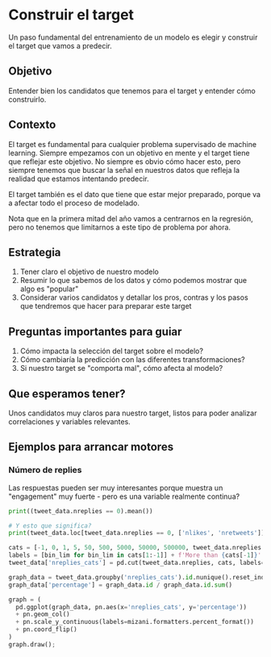 # Construir el target
Un paso fundamental del entrenamiento de un modelo es elegir y construir el target que vamos a predecir.

## Objetivo
Entender bien los candidatos que tenemos para el target y entender cómo construirlo.

## Contexto
El target es fundamental para cualquier problema supervisado de machine learning. Siempre empezamos con un objetivo en mente y el target tiene que reflejar este objetivo. No siempre es obvio cómo hacer esto, pero siempre tenemos que buscar la señal en nuestros datos que refleja la realidad que estamos intentando predecir.

El target también es el dato que tiene que estar mejor preparado, porque va a afectar todo el proceso de modelado.

Nota que en la primera mitad del año vamos a centrarnos en la regresión, pero no tenemos que limitarnos a este tipo de problema por ahora.

## Estrategia

1. Tener claro el objetivo de nuestro modelo
2. Resumir lo que sabemos de los datos y cómo podemos mostrar que algo es "popular"
3. Considerar varios candidatos y detallar los pros, contras y los pasos que tendremos que hacer para preparar este target 


## Preguntas importantes para guiar

1. Cómo impacta la selección del target sobre el modelo? 
2. Cómo cambiaría la predicción con las diferentes transformaciones?
3. Si nuestro target se "comporta mal", cómo afecta al modelo?

## Que esperamos tener?
Unos candidatos muy claros para nuestro target, listos para poder analizar correlaciones y variables relevantes.

## Ejemplos para arrancar motores

### Número de replies
Las respuestas pueden ser muy interesantes porque muestra un "engagement" muy fuerte - pero es una variable realmente continua?

```python
print((tweet_data.nreplies == 0).mean())

# Y esto que significa?
print(tweet_data.loc[tweet_data.nreplies == 0, ['nlikes', 'nretweets']].describe())

cats = [-1, 0, 1, 5, 50, 500, 5000, 50000, 500000, tweet_data.nreplies.max() + 99999]
labels = [bin_lim for bin_lim in cats[1:-1]] + f'More than {cats[-1]}'
tweet_data['nreplies_cats'] = pd.cut(tweet_data.nreplies, cats, labels=labels, include_lowest=True)

graph_data = tweet_data.groupby('nreplies_cats').id.nunique().reset_index()
graph_data['percentage'] = graph_data.id / graph_data.id.sum()

graph = (
  pd.ggplot(graph_data, pn.aes(x='nreplies_cats', y='percentage')) 
  + pn.geom_col() 
  + pn.scale_y_continuous(labels=mizani.formatters.percent_format()) 
  + pn.coord_flip()
)
graph.draw();
```


